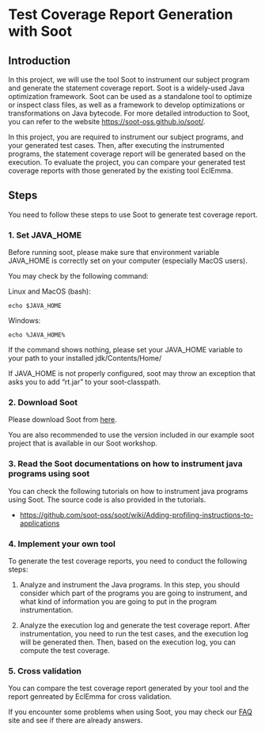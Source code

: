 # Test Coverage Report Generation with Soot

## **Introduction**

In this project, we will use the tool Soot to instrument our subject program and generate the statement coverage report. 
Soot is a widely-used Java optimization framework. 
Soot can be used as a standalone tool to optimize or inspect class files, as well as a framework to develop optimizations or transformations on Java bytecode. 
For more detailed introduction to Soot, you can refer to the website <https://soot-oss.github.io/soot/>.


In this project, you are required to instrument our subject programs, and your generated test cases. 
Then, after executing the instrumented programs, the statement coverage report will be generated based on the execution. 
To evaluate the project, you can compare your generated test coverage reports with those generated by the existing tool EclEmma.


## **Steps**

You need to follow these steps to use Soot to generate test coverage report. 

 

### **1. Set JAVA_HOME**

Before running soot, please make sure that environment variable JAVA_HOME is correctly set on your computer (especially MacOS users).

You may check by the following command:

Linux and MacOS (bash):

`echo $JAVA_HOME`

Windows:

`echo %JAVA_HOME%`

If the command shows nothing, please set your JAVA_HOME variable to your path to your installed jdk/Contents/Home/

If JAVA_HOME is not properly configured, soot may throw an exception that asks you to add “rt.jar” to your soot-classpath.

### **2. Download Soot**

Please download Soot from [here](https://repo1.maven.org/maven2/org/soot-oss/soot/4.2.1/soot-4.2.1-jar-with-dependencies.jar).

You are also recommended to use the version included in our example soot project that is available in our Soot workshop.

### **3. Read the Soot documentations on how to instrument java programs using soot**

You can check the following tutorials on how to instrument java programs using Soot. The source code is also provided in the tutorials. 

- <https://github.com/soot-oss/soot/wiki/Adding-profiling-instructions-to-applications>

### **4. Implement your own tool**

To generate the test coverage reports, you need to conduct the following steps:

1. Analyze and instrument the Java programs. In this step, you should consider which part of the programs you are 
going to instrument, and what kind of information you are going to put in the program instrumentation.  

2. Analyze the execution log and generate the test coverage report. After instrumentation, you need to run the test 
cases, and the execution log will be generated then. Then, based on the execution log, you can compute the test 
   coverage.

### **5. Cross validation**

You can compare the test coverage report generated by your tool and the report genreated by EclEmma for cross validation.

If you encounter some problems when using Soot, you may check our [FAQ](Assignment1_FAQ.md) site and see if there are already 
answers.

 